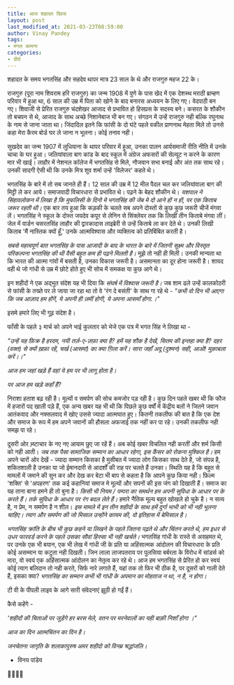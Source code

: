 ```yaml
---
title: आज शहादत दिवस
layout: post
last_modified_at: 2021-03-23T08:59:00
author: Vinay Pandey
tags:
- मंगल कामना
categories:
- दीर्घ
---
```

शहादत के समय भगतसिंह और सहदेव थापर मात्र 23 साल के थे और राजगुरु महज 22 के। 

राजगुरु (पूरा नाम शिवराम हरि राजगुरु) का जन्म 1908 में पुणे के पास खेद में एक देशस्थ मराठी ब्राम्हण  परिवार में हुआ था, 6 साल की उम्र में पिता को खोने के बाद बनारस अध्ययन के लिए गए। वेदपाठी बन गए। शिवाजी से प्रेरित राजगुरु चंदशेखर आजाद से प्रभावित हो हिसप्रस के सदस्य बने। कसरत के शौकीन तो बचपन से थे, आजाद के साथ अच्छे निशानेबाज भी बन गए। संगठन में उन्हें राजगुरु नही बल्कि रघुनाथ के नाम से जाना जाता था। जिंदादिल इतने कि फांसी के दो घंटे पहले वकील प्राणनाथ मेहता मिले तो उनसे कहा मेरा कैरम बोर्ड घर ले जाना न भूलना। कोई तनाव नही।

सुखदेव का जन्म 1907 में लुधियाना के थापर परिवार में हुआ, उनका पालन आर्यसमाजी रीति नीति में उनके चाचा के घर हुआ। जलियांवाला बाग कांड के बाद स्कूल में अंग्रेज अफसरों की सेल्यूट न करने के कारण मार भी खाई। लाहौर में नेशनल कॉलेज में भगतसिंह से मिले, नौजवान सभा बनाई और अंत तक साथ रहे। उनकी सादगी ऐसी थी कि उनके मित्र शुव शर्मा उन्हें 'विलेजर' कहते थे।

भगतसिंह के बारे में तो सब जानते ही हैं। 12 साल की उम्र में 12 मील पैदल चल कर जलियांवाला बाग की मिट्टी ले कर आये। समाजवादी विचारधारा से प्रभावित थे। पढ़ने के बेहद शौकीन थे। *यशपाल ने सिंहावलोकन में लिखा है कि मुफलिसी के दिनो मे भगतसिंह की जेब मे दो आने हों न हों, पर एक किताब जरूर रहती थी।* एक बार तय हुआ कि कड़की के चलते सब अपने दोस्तों से कुछ कुछ जरूरी चीजें मंगवा लें। भगतसिंह ने स्कूल के दोस्त जयदेव कपूर से लेनिन से सिंक्लेयर तक कि लिखीं तीन किताबे मंगवा लीं। जेल में वार्डन चसरतसिंह लाहौर की द्वारकादास लाइब्रेरी से उन्हें किताबे ला कर देते थे। उनकी लिखी किताब  'मैं नास्तिक क्यों हूँ,' उनके आत्मविश्वास और व्यक्तित्व को प्रतिबिंबित करती है।

*सबसे महत्वपूर्ण बात भगतसिंह के पास आजादी के बाद के भारत के बारे में जितनी सूक्ष्म और विस्तृत परिकल्पना भगतसिंह की थी वैसी बहुत कम ही पढ़ने मिलती है।* मुझे तो नही ही मिली। उनकी मान्यता था कि भारत की आत्मा गांवों में बसती है, उनका विकास जरूरी है। असमानता का दूर होना जरूरी है। शायद वही थे जो गांधी से उम्र में छोटे होते हुए भी सोच में समकक्ष या कुछ आगे थे। 

इन शहीदों ने एक अद्भुत संदेश यह भी दिया कि *संघर्ष में विश्वास जरूरी है।* जब शाम ढले उन्हें कालकोठरी से फांसी के तख्ते पर ले जाया जा रहा था तो वे 'रंग दे बसंती' के साथ गा रहे थे - 
_"कभी वो दिन भी आएगा_ 
_कि जब आज़ाद हम होंगें,_
_ये अपनी ही ज़मीं होगी,_
_ये अपना आसमाँ होगा.।"_

इसमे हमारे लिए भी गूढ़ संदेश है।

फाँसी के पहले ३ मार्च को अपने भाई कुलतार को भेजे एक पत्र में भगत सिंह ने लिखा था -

_"उन्हें यह फ़िक्र है हरदम,_
_नयी तर्ज़-ए-ज़फ़ा क्या है?_
_हमें यह शौक है देखें,_
_सितम की इन्तहा क्या है?_
_दहर (वक्त) से क्यों ख़फ़ा रहें,_
_चर्ख (आसमां) का क्या ग़िला करें।_
_सारा जहाँ अदू (दुश्मन) सही,_
_आओ! मुक़ाबला करें।।"_

*आज हम जहां खड़े हैं वहां ये हम पर भी लागू होता है।*

*पर आज हम खड़े कहाँ हैं?*

निराशा हताश बढ़ रही है। मूल्यों व समर्पण की सोच कमजोर पड़ रही है। कुछ दिन पहले खबर थी कि फौज में हजारों पद खाली पड़े हैं, एक अन्य खबर यह भी थी कि पिछले कुछ वर्षों में केंद्रीय बलों ने जितने जवान आतंकवाद और नक्सलवाद में खोए उससे ज्यादा  आत्मघात हुए। कितनी तकलीफ की बात है कि एक देश और समाज के रूप में हम अपने जवानों की हौसला अफजाई तक नहीं कर पा रहे। उनकी तकलीफ नही समझ पा रहे। 

दूसरी ओर भ्र्ष्टाचार के नए नए आयाम छुए जा रहें हैं। अब कोई खबर विचलित नही करतीं और शर्म किसी को नही आती। *जब तक पैसा सामाजिक सम्मान का आधार रहेगा, इस कैंसर को रोकना मुश्किल है।* हम अपने चारों ओर देखें - ज्यादा सम्मान किसका है मुसीबत में ज्यादा लोग किसका साथ देते है, जो संपन्न है, शकितशाली है उनका या जो ईमानदारी से आदर्शों की राह पर चलते हैं उनका। स्थिति यह है कि बहुत से मामलों में जमाने की सुन कर और देख कर बेटा भी बाप से कहता है कि आपने कुछ किया नही। फ़िल्म 'शक्ति' से 'अपहरण' तक कई कहानियां समाज मे मूल्यों और सपनों की इस जंग को दिखाती हैं। समाज का यह ताना बाना हमने ही तो बुना है। *किसी भी नियम / पम्परा का समर्थन हम अपनी सुविधा के आधार पर के करते हैं। तर्क सुविधा के आधार पर रंग बदल लेते हैं।* हमारे नैतिक मूल्य बहुत खोखले हो चुके है। न सत्य है, न प्रेम, न समर्पण है न शील। *इस मामले में इन तीन शहीदों के साथ हमें दुर्गा भाभी को भी नही भूलना चाहिए। त्याग और समर्पण की  जो मिसाल उन्होंने कायम की, वो इतिहास में बेमिसाल है।*

 *भगतसिंह क्रांति के बीच भी कुछ कहने या लिखने के पहले जितना पढ़ते थे और चिंतन करते थे, हम इधर से उधर फारवर्ड करने के पहले उसका सौवां हिस्सा भी नही खर्चते।* भगतसिंह गांधी के रास्ते से असहमत थे, पर उनके एक भी बयान, एक भी लेख में गांधी जी के प्रति या अहिंसात्मक आंदोलन की विचारधारा के प्रति कोई असम्मान या कटुता नही दिखती। जिन लाला लाजपतराय पर पुलसिया बर्बरता के विरोध में सांडर्स को मारा, वो स्वयं एक अहिंसात्मक आंदोलन का नेतृत्व कर रहे थे। आज हम भगतसिंह से प्रेरित हो कर स्वयं कोई त्याग बलिदान तो नही करते, सिर्फ नारे लगाते हैं, यहां तक तो फिर भी ठीक है, पर दूसरों को गाली देते हैं, इसका क्या? *भगतसिंह का सम्मान कभी भी गांधी के अपमान का मोहताज न था, न है, न होगा।*

टी वी के पीपली लाइव के आगे सारी संवेदनाएं झूठी हो गईं हैं। 

कैसे कहेंगे -

_'शहीदों की चिताओं पर जुड़ेंगे हर बरस मेले,_
_वतन पर मरनेवालों का यही बाक़ी निशाँ होगा ।"_

*आज का दिन आत्मचिंतन का दिन है।*

*जनचेतना जागृति के शलाकापुरुष अमर शहीदो को विनम्र श्रद्धांजलि।*

- विनय पांडेय

🙏🌷🌷🙏


